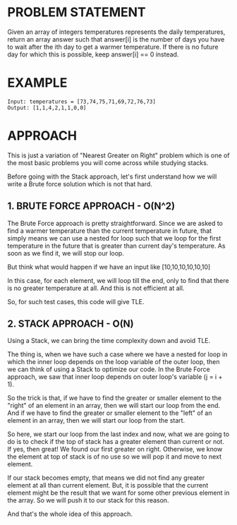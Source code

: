 # PROBLEM STATEMENT

Given an array of integers temperatures represents the daily temperatures, return an array answer such that answer[i] is the number of days you have to wait after the ith day to get a warmer temperature. If there is no future day for which this is possible, keep answer[i] == 0 instead.

# EXAMPLE

    Input: temperatures = [73,74,75,71,69,72,76,73]
    Output: [1,1,4,2,1,1,0,0]

# APPROACH

This is just a variation of "Nearest Greater on Right" problem which is one of the most basic problems you will come across while studying stacks.

Before going with the Stack approach, let's first understand how we will write a Brute force solution which is not that hard.

## **1. BRUTE FORCE APPROACH - O(N^2)**

The Brute Force approach is pretty straightforward. Since we are asked to find a warmer temperature than the current temperature in future, that simply means we can use a nested for loop such that we loop for the first temperature in the future that is greater than current day's temperature.  As soon as we find it, we will stop our loop.

But think what would happen if we have an input like [10,10,10,10,10,10]

In this case, for each element, we will loop till the end, only to find that there is no greater temperature at all. And this is not efficient at all.

So, for such test cases, this code will give TLE.
		
## **2. STACK APPROACH - O(N)**

Using a Stack, we can bring the time complexity down and avoid TLE. 

The thing is, when we have such a case where we have a nested for loop in which the inner loop depends on the loop variable of the outer loop, then we can think of using a Stack to optimize our code. In the Brute Force approach, we saw that inner loop depends on outer loop's variable (j = i + 1).

So the trick is that, if we have to find the greater or smaller element to the "right" of an element in an array, then we will start our loop from the end. And if we have to find the greater or smaller element to the "left" of an element in an array, then we will start our loop from the start. 

So here, we start our loop from the last index and now, what we are going to do is to check if the top of stack has a greater element than current or not. If yes, then great! We found our first greater on right. Otherwise, we know the element at top of stack is of no use so we will pop it and move to next element.

If our stack becomes empty, that means we did not find any greater element at all than current element. But, it is possible that the current element might be the result that we want for some other previous element in the array. So we will push it to our stack for this reason.

And that's the whole idea of this approach.